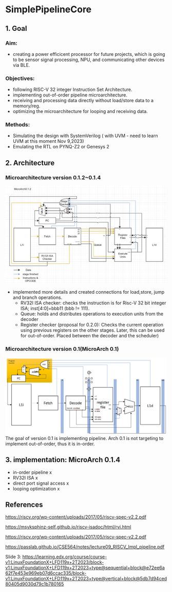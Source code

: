 # SimplePipelineCore


## 1. Goal

### Aim: 

* creating a power efficicent processor for future projects, which is going to be sensor signal processing, NPU, and communicating other devices via BLE.

### Objectives: 

* following RISC-V 32 integer Instruction Set Architecture.
* implementing out-of-order pipeline microarchitecture.
* receiving and processing data directly without load/store data to a memory/reg.
* optimizing the microarchitecture for looping and receiving data.

### Methods:

* Simulating the design with SystemVerilog ( with UVM - need to learn UVM at this moment Nov 9,2023)
* Emulating the RTL  on PYNQ-Z2 or Genesys 2

## 2. Architecture


### Microarchitecture version 0.1.2~0.1.4

![image](https://github.com/Enanter/SimplePipelineCore/blob/main/Architecture_Diagram/Oct_11_2023_MicroArch0_1_2.png)

* implemented more details and created connections for load,store, jump and branch operations.
  * RV32I ISA checker: checks the instruction is for Risc-V 32 bit integer ISA; inst[4:0]=bbb11 (bbb != 111).
  * Queue: holds and distributes operations to execution units from the decoder
  * Register checker (proposal for 0.2.0): Checks the current operation using previous registers on the other stages. Later, this can be used for out-of-order. Placed between the decoder and the scheduler)

### Microarchitecture version 0.1(MicroArch 0.1) 

![image](https://github.com/Enanter/SimplePipelineCore/blob/main/Architecture_Diagram/Oct_3_2023_FDEWDiagram.png)
The goal of version 0.1 is implementing pipeline. Arch 0.1 is not targeting to implement out-of-order, thus it is in-order.

## 3. implementation: MicroArch 0.1.4

* in-order pipeline            x
* RV32I ISA                    x
* direct port signal access    x
* looping optimization         x

## References
https://riscv.org/wp-content/uploads/2017/05/riscv-spec-v2.2.pdf

https://msyksphinz-self.github.io/riscv-isadoc/html/rvi.html

https://riscv.org/wp-content/uploads/2017/05/riscv-spec-v2.2.pdf

https://passlab.github.io/CSE564/notes/lecture09_RISCV_Impl_pipeline.pdf

Slide 3: https://learning.edx.org/course/course-v1:LinuxFoundationX+LFD119x+2T2023/block-v1:LinuxFoundationX+LFD119x+2T2023+type@sequential+block@e72ee6a62f7e453e969eb07d6ccac335/block-v1:LinuxFoundationX+LFD119x+2T2023+type@vertical+block@5db7d94ced80405d9030d79c1b780165

